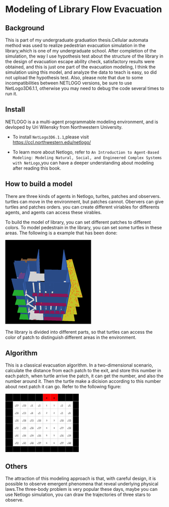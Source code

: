 Modeling of Library Flow Evacuation
====
Background
----------
This is part of my undergraduate graduation thesis.Cellular automata method was used to realize pedestrian evacuation simulation in the library,which is one of my undergraduate school. After completion of the simulation, the way I use hypothesis test about the structure of the library in the design of evacuation escape ability check, satisfactory results were obtained, and this is just one part of the evacuation modeling, I think the simulation using this model, and analyze the data to teach is easy, so did not upload the hypothesis test. Also, please note that due to some incompatibilities between NETLOGO versions, be sure to use NetLogo3D6.1.1, otherwise you may need to debug the code several times to run it.

Install
---------
NETLOGO is a a multi-agent programmable modeling environment, and is devloped by Uri Wilensky from Northwestern University.

 * To install `NetLogo3D6.1.1`,please visit https://ccl.northwestern.edu/netlogo/
 
 * To learn more about Netlogo, refer to `An Introduction to Agent-Based Modeling: Modeling Natural, Social, and Engineered Complex Systems with NetLogo`,you can have a deeper understanding about modeling after reading this book. 

How to build a model
--------
There are three kinds of agents in Netlogo, turltes, patches and observers. turtles can move in the environment, but patches cannot. Obervers can give turtles and patches orders. you can create different viriables for differents agents, and agents can access these virables.

To build the model of library, you can set different patches to different colors. To model pedestrain in the library, you can set some turtles in these areas. The following is a example that has been done:

![image](https://github.com/WangSuhan/library-evacuation-model/blob/master/picture1.png)

The library is divided into different parts, so that turtles can access the color of patch to distinguish different areas in the environment.

Algorithm
---------
This is a classical evacuation algorithm. In a two-dimensional scenario, calculate the distance from each patch to the exit, and store this number in each patch, when turtle arrive the patch, it can get the number, and also the number around it. Then the turtle make a dicision according to this number about next patch it can go. Refer to the following figure:

![image](https://github.com/WangSuhan/library-evacuation-model/blob/master/picture2.png)

Others
-------
The attraction of this modeling approach is that, with careful design, it is possible to observe emergent phenomena that reveal underlying physical laws.The three-body problem is very popular these days, maybe you can use Netlogo simulation, you can draw the trajectories of three stars to observe.
